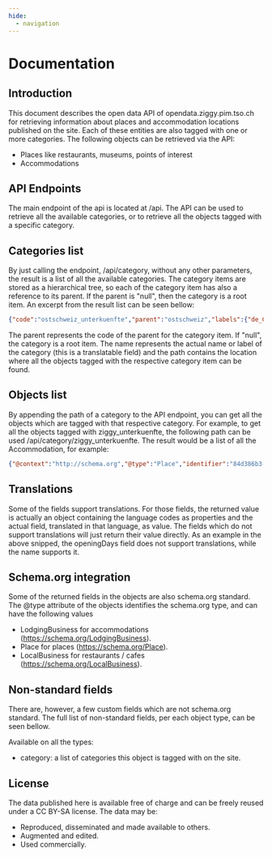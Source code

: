 ```yaml
---
hide:
  - navigation
---
```


# Documentation

## Introduction

This document describes the open data API of opendata.ziggy.pim.tso.ch for retrieving information about places and accommodation locations published on the site. Each of these entities are also tagged with one or more categories. The following objects can be retrieved via the API:

* Places like restaurants, museums, points of interest
* Accommodations

## API Endpoints

The main endpoint of the api is located at /api. The API can be used to retrieve all the available categories, or to retrieve all the objects tagged with a specific category.

## Categories list

By just calling the endpoint, /api/category, without any other parameters, the result is a list of all the available categories. The category items are stored as a hierarchical tree, so each of the category item has also a reference to its parent. If the parent is "null", then the category is a root item. An excerpt from the result list can be seen bellow:

``` json
{"code":"ostschweiz_unterkuenfte","parent":"ostschweiz","labels":{"de_CH":"Unterk\u00fcnfte","en_US":"Accommodation","fr_FR":"H\u00e9bergement","it_IT":"Alloggio"}}
```

The parent represents the code of the parent for the category item. If "null", the category is a root item. The name represents the actual name or label of the category (this is a translatable field) and the path contains the location where all the objects tagged with the respective category item can be found.

## Objects list

By appending the path of a category to the API endpoint, you can get all the objects which are tagged with that respective category. For example, to get all the objects tagged with ziggy_unterkuenfte, the following path can be used /api/category/ziggy_unterkuenfte. The result would be a list of all the Accommodation, for example:

``` json
{"@context":"http://schema.org","@type":"Place","identifier":"84d386b3-5fd5-4c8f-ad6a-0958086fb50d","category":["ostschweiz_ferienwohnung","ostschweiz_unterkuenfte","ostschweiz_unterkuenfte_aussergewoehnlich"],"dateCreated":"2021-06-16T14:04:14+02:00","dateModified":"2022-06-20T22:19:49+02:00","name":{"de_CH":"Swissyurt","en_US":"Swissyurt","fr_FR":"Swissyurt","it_IT":"Swissyurt"},"disambiguatingDescription":{"de_CH":"Die liebevoll selbst gebaute Jurte \u00abSwissyurt\u00bb ausserhalb von Bischofszell ist eine kleine runde Oase, um die Seele baumeln zu lassen. F\u00fcr Entdeckerinnen und Naturliebhaber! "},"description":{"de_CH":"Das von den Gastgebern selbst errichtete \u00abZelt\u00bb, das seinen Ursprung bei den Nomaden in Zentralasien hat, beherbergt auf rund 20 Quadratmetern bis zu vier Personen. Eingerichtet ist die Swissyurt \u00e4hnlich einem kleinen Studio \u2013 nur mit einer Prise mehr Abenteuer. So kocht man etwa auf einem zweiflammigen Gasrechaud vor dem Eingang und heizt an k\u00e4lteren Tagen mit einem Holzofen. \n\nAuf der Terrasse geniesst man einen herrlichen Blick auf die Flusslandschaft der Sitter und ist umgeben von Wiesen, Wald und Feldern. Ein kleiner Holzkohlengrill l\u00e4dt zum sommerlichen Grillplausch, ein Spielplatz zum Schaukeln und Wippen. Ein eigenes WC und Dusche befinden sich im 30 Meter entfernten Wohnhaus. "},"license":"cc0","address":{"addressCountry":"ch","addressLocality":"Bischofszell / Eberswil","postalCode":"9220","streetAddress":"Eberswilerstrasse 15 A","telephone":"+41 71 422 12 15","email":"swissyurt@gmail.com","url":"http://swissyurt.business.site/?utm_source=tgt.pim.tso.ch\u0026utm_medium=Standard\u0026utm_campaign=DestinationData\u0026utm_source=ost.pim.tso.ch\u0026utm_medium=Standard\u0026utm_campaign=DestinationData"},"geo":{"@type":"GeoCoordinates","latitude":"47.5017361","longitude":"9.2613015"},"openstreetmap_id":"6284663052","google_place_id":"ChIJpWbCvHvkmkcRt6XfVtCVjQw","image":"https://ostpimtsoch.sos-ch-dk-2.exoscale-cdn.com/catalog/1/b/3/d/1b3dda6a4a5e1b03eb7b9a0330cf2e4c6e6a603e_04f5b6aa4bb81856fcdc1207994010d7.JPG","Opens":["Friday","Monday","Saturday","Sunday","Thursday","Tuesday","Wednesday"]}
```

## Translations

Some of the fields support translations. For those fields, the returned value is actually an object containing the language codes as properties and the actual field, translated in that language, as value. The fields which do not support translations will just return their value directly. As an example in the above snipped, the openingDays field does not support translations, while the name supports it.

## Schema.org integration

Some of the returned fields in the objects are also schema.org standard. The @type attribute of the objects identifies the schema.org type, and can have the following values

* LodgingBusiness for accommodations (https://schema.org/LodgingBusiness).
* Place for places (https://schema.org/Place).
* LocalBusiness for restaurants / cafes (https://schema.org/LocalBusiness).

## Non-standard fields

There are, however, a few custom fields which are not schema.org standard. The full list of non-standard fields, per each object type, can be seen bellow.

Available on all the types:

* category: a list of categories this object is tagged with on the site.

## License

The data published here is available free of charge and can be freely reused under a CC BY-SA license. The data may be:

* Reproduced, disseminated and made available to others.
* Augmented and edited.
* Used commercially.

